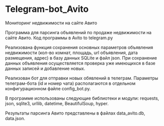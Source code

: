 # Telegram-bot_Avito
Мониторинг недвижимости на сайте Авито

Программа для парсинга объявлений по продаже недвижимости на сайте Авито. Код программы в Avito to telegram.py

Реализована функция сохранения основных параметров объявления недвижимости (кол-во комнат, площадь, url объявления, дата размещения, адрес) в базу данных SQLite и файл json. При сохранение данных объявления осуществляется проверка уже имеющихся в базе данных записей и добавление новых. 

Реализован бот для отправки новых обявлений в телеграм. Параметры телеграм-бота (id и номер чата) располагаются в отдельном конфигурационном файле config_bot.py.

В программе использованы следующие библиотеки и модули: requests, json, sqlite3, urllib, datetime, BeautifulSoup, hyper.

Результаты парсинга Авито представлены в файлах data_avito.db, data.json.
